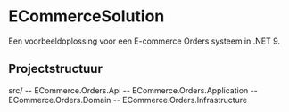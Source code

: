 # ECommerceSolution

Een voorbeeldoplossing voor een E-commerce Orders systeem in .NET 9.

## Projectstructuur

src/
 -- ECommerce.Orders.Api
 -- ECommerce.Orders.Application
 -- ECommerce.Orders.Domain
 -- ECommerce.Orders.Infrastructure